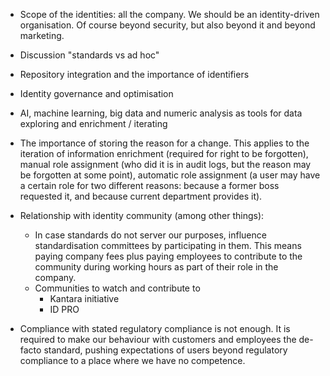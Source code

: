 - Scope of the identities: all the company. We should be an identity-driven organisation. Of course beyond security, but also beyond it and beyond marketing.

- Discussion "standards vs ad hoc"

- Repository integration and the importance of identifiers

- Identity governance and optimisation

- AI, machine learning, big data and numeric analysis as tools for data exploring and enrichment / iterating

- The importance of storing the reason for a change. This applies to the iteration of information enrichment (required for right to be forgotten), manual role assignment (who did it is in audit logs, but the reason may be forgotten at some point), automatic role assignment (a user may have a certain role for two different reasons: because a former boss requested it, and because current department provides it).

- Relationship with identity community (among other things):
  - In case standards do not server our purposes, influence standardisation committees by participating in them. This means paying company fees plus paying employees to contribute to the community during working hours as part of their role in the company.
  - Communities to watch and contribute to
    - Kantara initiative
    - ID PRO

- Compliance with stated regulatory compliance is not enough. It is required to make our behaviour with customers and employees the de-facto standard, pushing expectations of users beyond regulatory compliance to a place where we have no competence.

